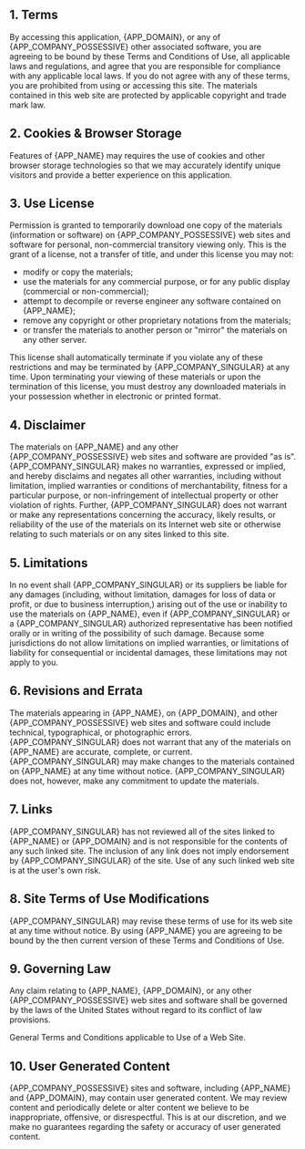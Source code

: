 <webui-data data-page-title="{APP_NAME} Terms & Conditions">
    <template slot="json" name="page-next-page">
        {
            "name":"Privacy",
            "href":"/privacy"
        }
    </template>
</webui-data>

## 1. Terms

<webui-page-segment elevation="10">

By accessing this application, {APP_DOMAIN}, or any of {APP_COMPANY_POSSESSIVE} other associated software, you are agreeing to be bound by these Terms and Conditions of Use, all applicable laws and regulations, and agree that you are responsible for compliance with any applicable local laws. If you do not agree with any of these terms, you are prohibited from using or accessing this site. The materials contained in this web site are protected by applicable copyright and trade mark law.

</webui-page-segment>

## 2. Cookies & Browser Storage

<webui-page-segment elevation="10">

Features of {APP_NAME} may requires the use of cookies and other browser storage technologies so that we may accurately identify unique visitors and provide a better experience on this application.

</webui-page-segment>

## 3. Use License

<webui-page-segment elevation="10">

Permission is granted to temporarily download one copy of the materials (information or software) on {APP_COMPANY_POSSESSIVE} web sites and software for personal, non-commercial transitory viewing only. This is the grant of a license, not a transfer of title, and under this license you may not:

- modify or copy the materials;
- use the materials for any commercial purpose, or for any public display (commercial or non-commercial);
- attempt to decompile or reverse engineer any software contained on {APP_NAME};
- remove any copyright or other proprietary notations from the materials;
- or transfer the materials to another person or "mirror" the materials on any other server.

This license shall automatically terminate if you violate any of these restrictions and may be terminated by {APP_COMPANY_SINGULAR} at any time. Upon terminating your viewing of these materials or upon the termination of this license, you must destroy any downloaded materials in your possession whether in electronic or printed format.

</webui-page-segment>

## 4. Disclaimer

<webui-page-segment elevation="10">

The materials on {APP_NAME} and any other {APP_COMPANY_POSSESSIVE} web sites and software are provided "as is". {APP_COMPANY_SINGULAR} makes no warranties, expressed or implied, and hereby disclaims and negates all other warranties, including without limitation, implied warranties or conditions of merchantability, fitness for a particular purpose, or non-infringement of intellectual property or other violation of rights. Further, {APP_COMPANY_SINGULAR} does not warrant or make any representations concerning the accuracy, likely results, or reliability of the use of the materials on its Internet web site or otherwise relating to such materials or on any sites linked to this site.

</webui-page-segment>

## 5. Limitations

<webui-page-segment elevation="10">

In no event shall {APP_COMPANY_SINGULAR} or its suppliers be liable for any damages (including, without limitation, damages for loss of data or profit, or due to business interruption,) arising out of the use or inability to use the materials on {APP_NAME}, even if {APP_COMPANY_SINGULAR} or a {APP_COMPANY_SINGULAR} authorized representative has been notified orally or in writing of the possibility of such damage. Because some jurisdictions do not allow limitations on implied warranties, or limitations of liability for consequential or incidental damages, these limitations may not apply to you.

</webui-page-segment>

## 6. Revisions and Errata

<webui-page-segment elevation="10">

The materials appearing in {APP_NAME}, on {APP_DOMAIN}, and other {APP_COMPANY_POSSESSIVE} web sites and software could include technical, typographical, or photographic errors. {APP_COMPANY_SINGULAR} does not warrant that any of the materials on {APP_NAME} are accurate, complete, or current. {APP_COMPANY_SINGULAR} may make changes to the materials contained on {APP_NAME} at any time without notice. {APP_COMPANY_SINGULAR} does not, however, make any commitment to update the materials.

</webui-page-segment>

## 7. Links

<webui-page-segment elevation="10">

{APP_COMPANY_SINGULAR} has not reviewed all of the sites linked to {APP_NAME} or {APP_DOMAIN} and is not responsible for the contents of any such linked site. The inclusion of any link does not imply endorsement by {APP_COMPANY_SINGULAR} of the site. Use of any such linked web site is at the user's own risk.

</webui-page-segment>

## 8. Site Terms of Use Modifications

<webui-page-segment elevation="10">

{APP_COMPANY_SINGULAR} may revise these terms of use for its web site at any time without notice. By using {APP_NAME} you are agreeing to be bound by the then current version of these Terms and Conditions of Use.

</webui-page-segment>

## 9. Governing Law

<webui-page-segment elevation="10">

Any claim relating to {APP_NAME}, {APP_DOMAIN}, or any other {APP_COMPANY_POSSESSIVE} web sites and software shall be governed by the laws of the United States without regard to its conflict of law provisions.

General Terms and Conditions applicable to Use of a Web Site.

</webui-page-segment>

## 10. User Generated Content

<webui-page-segment elevation="10">

{APP_COMPANY_POSSESSIVE} sites and software, including {APP_NAME} and {APP_DOMAIN}, may contain user generated content. We may review content and periodically delete or alter content we believe to be inappropriate, offensive, or disrespectful. This is at our discretion, and we make no guarantees regarding the safety or accuracy of user generated content.

</webui-page-segment>
